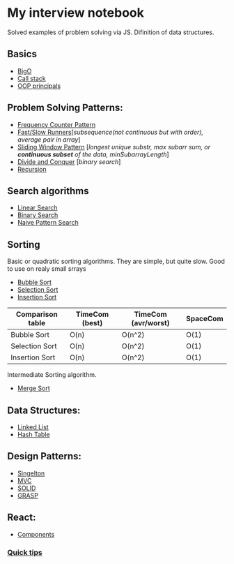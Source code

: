 # My interview notebook

Solved examples of problem solving via JS.
Difinition of data structures.

## Basics
* [BigO](./basic/bigo)
* [Call stack](./basic/callStack)
* [OOP principals](./basic/oop)

## Problem Solving Patterns:

<!-- * [Arrays](./array) -->
<!-- * [Numbers](.number/) -->
* [Frequency Counter Pattern](./psPatterns/fc)
* [Fast/Slow Runners](./psPatterns/fsRunners)[*subsequence(not continuous but with order), average pair in array*]
* [Sliding Window Pattern](./psPatterns/slidingWindow) [*longest unique substr, max subarr sum, or **continuous subset** of the data, minSubarrayLength*]
* [Divide and Conquer](./psPatterns/divideConquer) [*binary search*]
* [Recursion](./psPatterns/recursion)

## Search algorithms 
* [Linear Search](./searchAlgorithms/linearSearch)
* [Binary Search](./searchAlgorithms/binarySearch)
* [Naive Pattern Search](./searchAlgorithms/naivePatternSearch)

## Sorting 
Basic or quadratic sorting algorithms. They are simple, but quite slow. Good to use on realy small srrays
* [Bubble Sort](./sorting/bubbleSort)
* [Selection Sort](./sorting/selectionSort)
* [Insertion Sort](./sorting/insertionSort)

|Comparison table| TimeCom (best) | TimeCom (avr/worst) | SpaceCom |
|----------------|----------------|---------------------|----------|
| Bubble Sort    |     O(n)       |         O(n^2)      |   O(1)   |
| Selection Sort |     O(n)       |         O(n^2)      |   O(1)   |
| Insertion Sort |     O(n)       |         O(n^2)      |   O(1)   |

Intermediate Sorting algorithm.
* [Merge Sort](./sorting/mergeSort)

## Data Structures:

* [Linked List](./dataStructure/linkedList)
* [Hash Table](./dataStructure/hashTable)

## Design Patterns:

* [Singelton](./dp/singelton)
* [MVC](./dp/mvc)
* [SOLID](./dp/solid)
* [GRASP](./dp/grasp)

## React:

* [Components](./react)




### [Quick tips](./tips)
